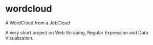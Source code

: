 # wordcloud
A WordCloud from a JobCloud

A very short project on Web Scraping, Regular Expression and Data Visualization.

